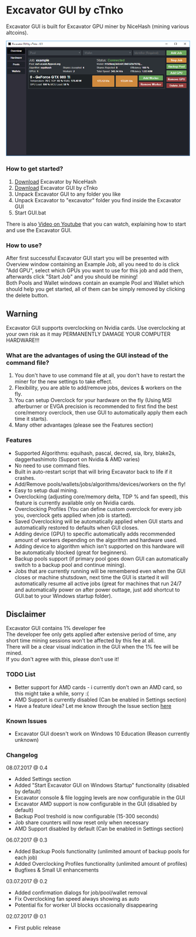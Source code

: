 # Excavator GUI by cTnko
Excavator GUI is built for Excavator GPU miner by NiceHash (mining various altcoins).

![Jobs Window](https://raw.githubusercontent.com/cTn-dev/Excavator-GUI/master/screenshots/jobs.png)

### How to get started?
1. [Download](https://github.com/nicehash/excavator/releases) Excavator by NiceHash
2. [Download](https://github.com/cTn-dev/Excavator-GUI/releases) Excavator GUI by cTnko
3. Unpack Excavator GUI to any folder you like
4. Unpack Excavator to "excavator" folder you find inside the Excavator GUI
5. Start GUI.bat

There is also [Video on Youtube](https://www.youtube.com/watch?v=vMeigyZYwPw) that you can watch, explaining how to start and use the Excavator GUI.

### How to use?
After first successful Excavator GUI start you will be presented with Overview window containing an Example Job, all you need to do is click "Add GPU", select which GPUs you want to use for this job and add them, afterwards click "Start Job" and you should be mining!<br />
Both Pools and Wallet windows contain an example Pool and Wallet which should help you get started, all of them can be simply removed by clicking the delete button.

## Warning
Excavator GUI supports overclocking on Nvidia cards. Use overclocking at your own risk as it may PERMANENTLY DAMAGE YOUR COMPUTER HARDWARE!!!

### What are the advantages of using the GUI instead of the command file?
1. You don't have to use command file at all, you don't have to restart the miner for the new settings to take effect.
2. Flexibility, you are able to add/remove jobs, devices & workers on the fly.
3. You can setup Overclock for your hardware on the fly (Using MSI afterburner or EVGA precision is recommended to first find the best core/memory overclock, then use GUI to automatically apply them each time it starts).
4. Many other advantages (please see the Features section)

### Features
- Supported Algorithms: equihash, pascal, decred, sia, lbry, blake2s, daggerhashimoto (Support on Nvidia & AMD varies)
- No need to use command files.
- Built in auto-restart script that will bring Excavator back to life if it crashes.
- Add/Remove pools/wallets/jobs/algorithms/devices/workers on the fly!
- Easy to setup dual mining.
- Overclocking (adjusting core/memory delta, TDP % and fan speed), this feature is currently available only on Nvidia cards.
- Overclocking Profiles (You can define custom overclock for every job you, overclock gets applied when job is started).
- Saved Overclocking will be automatically applied when GUI starts and automatically restored to defaults when GUI closes.
- Adding device (GPU) to specific automatically adds recommended amount of workers depending on the algorithm and hardware used.
- Adding device to algorithm which isn't supported on this hardware will be automatically blocked (great for beginners).
- Backup pools support (if primary pool goes down GUI can automatically switch to a backup pool and continue mining).
- Jobs that are currently running will be remembered even when the GUI closes or machine shutsdown, next time the GUI is started it will automatically resume all active jobs (great for machines that run 24/7 and automatically power on after power outtage, just add shortcut to GUI.bat to your Windows startup folder).

## Disclaimer
Excavator GUI contains 1% developer fee<br />
The developer fee only gets applied after extensive period of time, any short time mining sessions won't be affected by this fee at all.<br />
There will be a clear visual indication in the GUI when the 1% fee will be mined.<br />
If you don't agree with this, please don't use it!<br />

### TODO List
- Better support for AMD cards - i currently don't own an AMD card, so this might take a while, sorry :(
- AMD Support is currently disabled (Can be enabled in Settings section)
- Have a feature idea? Let me know through the Issue section [here](https://github.com/cTn-dev/Excavator-GUI/issues)

### Known Issues
- Excavator GUI doesn't work on Windows 10 Education (Reason currently unknown)

### Changelog
08.07.2017 @ 0.4
- Added Settings section
- Added "Start Excavator GUI on Windows Startup" functionality (disabled by default)
- Excavator console & file logging levels are now configurable in the GUI
- Excavator AMD support is now configurable in the GUI (disabled by default)
- Backup Pool treshold is now configurable (15-300 seconds)
- Job share counters will now reset only when necessary
- AMD Support disabled by default (Can be enabled in Settings section)

06.07.2017 @ 0.3
- Added Backup Pools functionality (unlimited amount of backup pools for each job)
- Added Overclocking Profiles functionality (unlimited amount of profiles)
- Bugfixes & Small UI enhancements

03.07.2017 @ 0.2
- Added confirmation dialogs for job/pool/wallet removal
- Fix Overclocking fan speed always showing as auto
- Potential fix for worker UI blocks occasionally disappearing

02.07.2017 @ 0.1
- First public release
